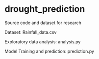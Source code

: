 # drought_prediction
Source code and dataset for research



Dataset: Rainfall_data.csv

Exploratory data analysis: analysis.py

Model Training and prediction: prediction.py
